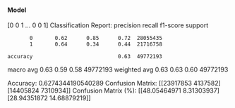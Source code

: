 #### Model
[0 0 1 ... 0 0 1]
Classification Report:
              precision    recall  f1-score   support

           0       0.62      0.85      0.72  28055435
           1       0.64      0.34      0.44  21716758

    accuracy                           0.63  49772193
   macro avg       0.63      0.59      0.58  49772193
weighted avg       0.63      0.63      0.60  49772193

Accuracy: 0.6274344190540289
Confusion Matrix:
[[23917853  4137582]
 [14405824  7310934]]
Confusion Matrix (%):
[[48.05464971  8.31303937]
 [28.94351872 14.68879219]]
